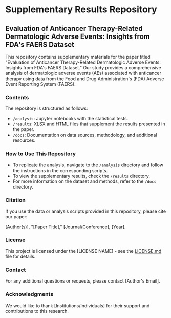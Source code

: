 # Supplementary Results Repository

## Evaluation of Anticancer Therapy-Related Dermatologic Adverse Events: Insights from FDA's FAERS Dataset

This repository contains supplementary materials for the paper titled "Evaluation of Anticancer Therapy-Related Dermatologic Adverse Events: Insights from FDA's FAERS Dataset." Our study provides a comprehensive analysis of dermatologic adverse events (AEs) associated with anticancer therapy using data from the Food and Drug Administration's (FDA) Adverse Event Reporting System (FAERS).

### Contents

The repository is structured as follows:

- `/analysis`: Jupyter notebooks with the statistical tests.
- `/results`: XLSX and HTML files that supplement the results presented in the paper.
- `/docs`: Documentation on data sources, methodology, and additional resources.

### How to Use This Repository

- To replicate the analysis, navigate to the `/analysis` directory and follow the instructions in the corresponding scripts.
- To view the supplementary results, check the `/results` directory.
- For more information on the dataset and methods, refer to the `/docs` directory.

### Citation

If you use the data or analysis scripts provided in this repository, please cite our paper:

[Author(s)], "[Paper Title]," [Journal/Conference], [Year].

### License

This project is licensed under the [LICENSE NAME] - see the [LICENSE.md](LICENSE) file for details.

### Contact

For any additional questions or requests, please contact [Author's Email].

### Acknowledgments

We would like to thank [Institutions/Individuals] for their support and contributions to this research.

